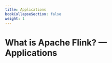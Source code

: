 ```yaml
---
title: Applications
bookCollapseSection: false
weight: 1
---
```


# What is Apache Flink? — Applications
